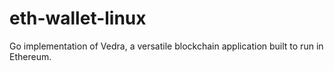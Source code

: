 # eth-wallet-linux
Go implementation of Vedra, a versatile blockchain application built to run in Ethereum.
